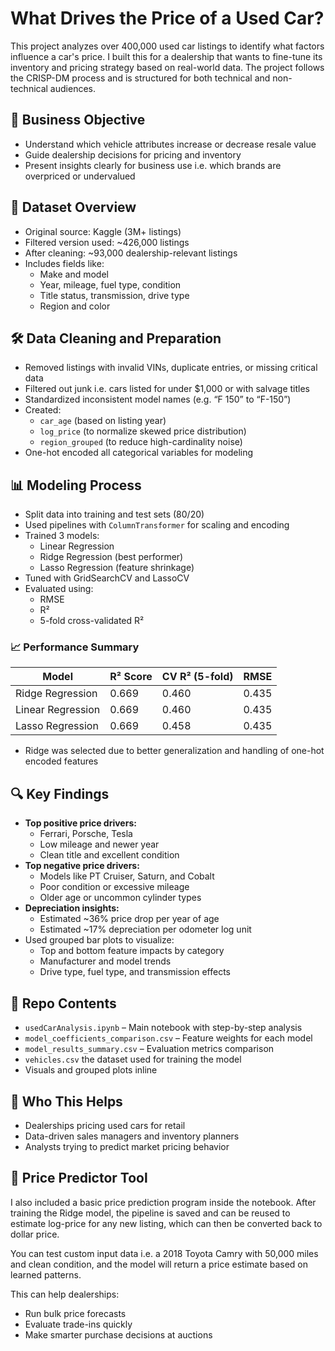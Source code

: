 # What Drives the Price of a Used Car?

This project analyzes over 400,000 used car listings to identify what factors influence a car's price. I built this for a dealership that wants to fine-tune its inventory and pricing strategy based on real-world data. The project follows the CRISP-DM process and is structured for both technical and non-technical audiences.

## 🧠 Business Objective

- Understand which vehicle attributes increase or decrease resale value
- Guide dealership decisions for pricing and inventory
- Present insights clearly for business use i.e. which brands are overpriced or undervalued

## 📁 Dataset Overview

- Original source: Kaggle (3M+ listings)
- Filtered version used: ~426,000 listings
- After cleaning: ~93,000 dealership-relevant listings
- Includes fields like:
  - Make and model
  - Year, mileage, fuel type, condition
  - Title status, transmission, drive type
  - Region and color

## 🛠️ Data Cleaning and Preparation

- Removed listings with invalid VINs, duplicate entries, or missing critical data
- Filtered out junk i.e. cars listed for under $1,000 or with salvage titles
- Standardized inconsistent model names (e.g. “F 150” to “F-150”)
- Created:
  - `car_age` (based on listing year)
  - `log_price` (to normalize skewed price distribution)
  - `region_grouped` (to reduce high-cardinality noise)
- One-hot encoded all categorical variables for modeling

## 📊 Modeling Process

- Split data into training and test sets (80/20)
- Used pipelines with `ColumnTransformer` for scaling and encoding
- Trained 3 models:
  - Linear Regression
  - Ridge Regression (best performer)
  - Lasso Regression (feature shrinkage)
- Tuned with GridSearchCV and LassoCV
- Evaluated using:
  - RMSE
  - R²
  - 5-fold cross-validated R²

### 📈 Performance Summary

| Model              | R² Score | CV R² (5-fold) | RMSE  |
|--------------------|----------|----------------|-------|
| Ridge Regression   | 0.669    | 0.460          | 0.435 |
| Linear Regression  | 0.669    | 0.460          | 0.435 |
| Lasso Regression   | 0.669    | 0.458          | 0.435 |

- Ridge was selected due to better generalization and handling of one-hot encoded features

## 🔍 Key Findings

- **Top positive price drivers:**
  - Ferrari, Porsche, Tesla
  - Low mileage and newer year
  - Clean title and excellent condition
- **Top negative price drivers:**
  - Models like PT Cruiser, Saturn, and Cobalt
  - Poor condition or excessive mileage
  - Older age or uncommon cylinder types
- **Depreciation insights:**
  - Estimated ~36% price drop per year of age
  - Estimated ~17% depreciation per odometer log unit
- Used grouped bar plots to visualize:
  - Top and bottom feature impacts by category
  - Manufacturer and model trends
  - Drive type, fuel type, and transmission effects

## 📂 Repo Contents

- `usedCarAnalysis.ipynb` – Main notebook with step-by-step analysis
- `model_coefficients_comparison.csv` – Feature weights for each model
- `model_results_summary.csv` – Evaluation metrics comparison
- `vehicles.csv` the dataset used for training the model
- Visuals and grouped plots inline

## 🚙 Who This Helps

- Dealerships pricing used cars for retail
- Data-driven sales managers and inventory planners
- Analysts trying to predict market pricing behavior

## 🧪 Price Predictor Tool

I also included a basic price prediction program inside the notebook. After training the Ridge model, the pipeline is saved and can be reused to estimate log-price for any new listing, which can then be converted back to dollar price.

You can test custom input data i.e. a 2018 Toyota Camry with 50,000 miles and clean condition, and the model will return a price estimate based on learned patterns.

This can help dealerships:
- Run bulk price forecasts
- Evaluate trade-ins quickly
- Make smarter purchase decisions at auctions

